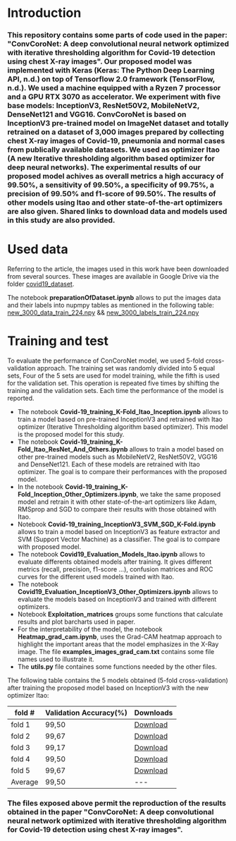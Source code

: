 # Introduction
### This repository contains some parts of code used in the paper: "ConvCoroNet: A deep convolutional neural network optimized with iterative thresholding algorithm for Covid-19 detection using chest X-ray images". Our proposed model was implemented with Keras (Keras: The Python Deep Learning API, n.d.) on top of Tensorflow 2.0 framework (TensorFlow, n.d.). We used a machine equipped with a Ryzen 7 processor and a GPU RTX 3070 as accelerator. We experiment with five base models: InceptionV3, ResNet50V2, MobileNetV2, DenseNet121 and VGG16. ConvCoroNet is based on InceptionV3 pre-trained model on ImageNet dataset and totally retrained on a dataset of 3,000 images prepared by collecting chest X-ray images of Covid-19, pneumonia and normal cases from publically available datasets. We used as optimizer Itao (A new Iterative thresholding algorithm based optimizer for deep neural networks). The experimental results of our proposed model achives as overall metrics a high accuracy of 99.50%, a sensitivity of 99.50%, a specificity of 99.75%, a precision of 99.50% and f1-score of 99.50%. The results of other models using Itao and other state-of-the-art optimizers are also given. Shared links to download data and models used in this study are also provided. 

# Used data
Referring to the article, the images used in this work have been downloaded from several sources. These images are available in Google Drive via the folder [covid19_dataset](https://drive.google.com/drive/folders/1BB5PJEBiGzzRD240JPDjSAidXCNqJQpS?usp=sharing). 

The notebook __preparationOfDataset.ipynb__ allows to put the images data and their labels into nupmpy tables as mentioned in the following table: [new_3000_data_train_224.npy](https://drive.google.com/file/d/1i6SeB1VnW-OU8qQkMOt_Luvdn3kTu8TY/view?usp=sharing)  &&  [new_3000_labels_train_224.npy](https://drive.google.com/file/d/1vrXvhd2AVYO_5aUQ2t2q15-JHLrNG5nX/view?usp=sharing)

# Training and test
To evaluate the performance of ConCoroNet model, we used 5-fold cross-validation approach. The training set was randomly divided into 5 equal sets, Four of the 5 sets are used for model training, while the fifth is used for the validation set. This operation is repeated five times by shifting the training and the validation sets. Each time the performance of the model is reported. 
* The notebook __Covid-19_training_K-Fold_Itao_Inception.ipynb__ allows to train a model based on pre-trained InceptionV3 and retrained with Itao optimizer (Iterative Thresholding algorithm based optimizer). This model is the proposed model for this study.
* The notebook __Covid-19_training_K-Fold_Itao_ResNet_And_Others.ipynb__ allows to train a model based on other pre-trained models such as MobileNetV2, ResNet50V2, VGG16 and DenseNet121. Each of these models are retrained with Itao optimizer. The goal is to compare their performances with the proposed model.
* In the notebook __Covid-19_training_K-Fold_Inception_Other_Optimizers.ipynb__, we take the same proposed model and retrain it with other state-of-the-art optimizers like Adam, RMSprop and SGD to compare their results with those obtained with Itao.
* Notebook __Covid-19_training_InceptionV3_SVM_SGD_K-Fold.ipynb__ allows to train a model based on InceptionV3 as feature extractor and SVM (Support Vector Machine) as a classifier. The goal is to compare with proposed model.
* The notebook __Covid19_Evaluation_Models_Itao.ipynb__ allows to evaluate differents obtained models after training. It gives different metrics (recall, precision, f1-score ...), confusion matrices and ROC curves for the different used models trained with Itao.
* The notebook __Covid19_Evaluation_InceptionV3_Other_Optimizers.ipynb__ allows to evaluate the models based on InceptionV3 and trained with different optimizers.
* Notebook __Exploitation_matrices__ groups some functions that calculate results and plot barcharts used in paper.
* For the interpretability of the model, the notebook __Heatmap_grad_cam.ipynb__, uses the Grad-CAM heatmap approach to highlight the important areas that the model emphasizes in the X-Ray image. The file __examples_images_grad_cam.txt__ contains some file names used to illustrate it.
* The __utils.py__ file containes some functions needed by the other files.      

The following table contains the 5 models obtained (5-fold cross-validation) after training the proposed model based on InceptionV3 with the new optimizer Itao: 

| fold #         | Validation Accuracy(%) | Downloads     |
|----------------|------------------------|---------------|
| fold 1          |        99,50           | [Download](https://drive.google.com/file/d/1Qwr9CctmuadTcWUYUgww6UvKsQg0zISn/view?usp=sharing) |
| fold 2    |        99,67           | [Download](https://drive.google.com/file/d/1I6zNOrXxNUXDtVBCnScbotL4Cho8kPGM/view?usp=sharing) |
| fold 3          |        99,17           | [Download](https://drive.google.com/file/d/1-1XIV_RlWkuwf0rj5uMmluLAOK43hOv8/view?usp=sharing) |
| fold 4       |        99,50           | [Download](https://drive.google.com/file/d/1dCGG005feQVhN_RRE0TMYCV2eD_IEPyB/view?usp=sharing) |
| fold 5       |        99,67           | [Download]() |
| Average       |        99,50           | --- |      
 
### The files exposed above permit the reproduction of the results obtained in the paper "ConvCoroNet: A deep convolutional neural network optimized with iterative thresholding algorithm for Covid-19 detection using chest X-ray images".

